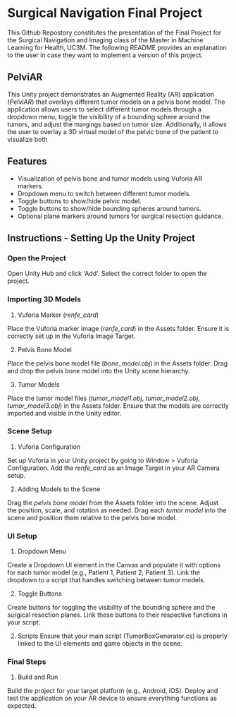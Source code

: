 # Surgical Navigation Final Project
This Github Repostory constitutes the presentation of the Final Project for the Surgical Navigation and Imaging class of the Master in Machine Learning for Health, UC3M. 
The following README provides an explanation to the user in case they want to implement a version of this project. 

## PelviAR 
This Unity project demonstrates an Augmented Reality (AR) application (*PelviAR*) that overlays different tumor models on a pelvis bone model. The application allows users to select different tumor models through a dropdown menu, toggle the visibility of a bounding sphere around the tumors, and adjust the margings based on tumor size. Additionally, it allows the user to overlay a 3D virtual model of the pelvic bone of the patient to visualize both 

## Features
- Visualization of pelvis bone and tumor models using Vuforia AR markers.
- Dropdown menu to switch between different tumor models.
- Toggle buttons to show/hide pelvic model. 
- Toggle buttons to show/hide bounding spheres around tumors.
- Optional plane markers around tumors for surgical resection guidance.

## Instructions - Setting Up the Unity Project

### Open the Project

Open Unity Hub and click 'Add'.
Select the correct folder to open the project.

### Importing 3D Models
1. Vuforia Marker (*renfe_card*)

Place the Vuforia marker image (*renfe_card*) in the Assets folder.
Ensure it is correctly set up in the Vuforia Image Target.

2. Pelvis Bone Model

Place the pelvis bone model file (*bone_model.obj*) in the Assets folder.
Drag and drop the pelvis bone model into the Unity scene hierarchy.

3. Tumor Models

Place the tumor model files (*tumor_model1.obj*, *tumor_model2.obj*, *tumor_model3.obj*) in the Assets folder.
Ensure that the models are correctly imported and visible in the Unity editor.

### Scene Setup
1. Vuforia Configuration

Set up Vuforia in your Unity project by going to Window > Vuforia Configuration.
Add the *renfe_card* as an Image Target in your AR Camera setup.

2. Adding Models to the Scene

Drag the *pelvis bone model* from the Assets folder into the scene.
Adjust the position, scale, and rotation as needed.
Drag each *tumor model* into the scene and position them relative to the pelvis bone model.

### UI Setup
1. Dropdown Menu

Create a Dropdown UI element in the Canvas and populate it with options for each tumor model (e.g., Patient 1, Patient 2, Patient 3).
Link the dropdown to a script that handles switching between tumor models.

2. Toggle Buttons

Create buttons for toggling the visibility of the bounding sphere and the surgical resection planes.
Link these buttons to their respective functions in your script.

2. Scripts
Ensure that your main script (TumorBoxGenerator.cs) is properly linked to the UI elements and game objects in the scene.


### Final Steps
1. Build and Run

Build the project for your target platform (e.g., Android, iOS).
Deploy and test the application on your AR device to ensure everything functions as expected.

